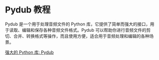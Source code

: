 # Pydub 教程

<show-structure depth="3"/>

Pydub 是一个用于处理音频文件的 Python 库，它提供了简单而强大的接口，用于读取、编辑和保存各种音频文件格式。Pydub 可以帮助你进行音频文件的剪切、合并、转换格式等操作，而且使用方便，适合用于音频处理和编辑的各种场景。


<seealso>
<category ref="ref_docs">
    <a href="https://mp.weixin.qq.com/s/wDX5VjidWw0xRYkHAC7puA">强大的 Python 库: Pydub</a>
</category>
<category ref="ref_github">
</category>
<category ref="ref_issues">
</category>
<category ref="ref_hf">
</category>
<category ref="ref_ms">
</category>
</seealso>
